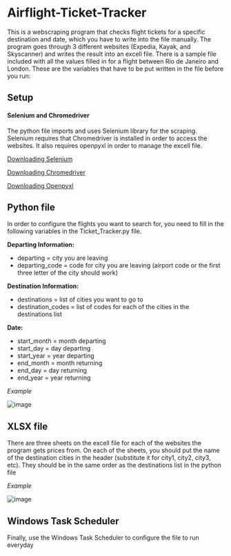 # Airflight-Ticket-Tracker
This is a webscraping program that checks flight tickets for a specific destination and date, which you have to write into the file  manually. The program goes through 3 different websites (Expedia, Kayak, and Skyscanner) and writes the result into an excell file. There is a sample file included with all the values filled in for a flight between Rio de Janeiro and London. These are the variables that have to be put written in the file before you run:


## Setup

#### Selenium and Chromedriver
The python file imports and uses Selenium library for the scraping. Selenium requires that Chromedriver is installed in order to access the websites. It also requires openpyxl in order to manage the excell file.

[Downloading Selenium](https://selenium-python.readthedocs.io/installation.html)

[Downloading Chromedriver](https://chromedriver.chromium.org/getting-started)

[Downloading Openpyxl](https://pypi.org/project/openpyxl/)

## Python file

In order to configure the flights you want to search for, you need to fill in the following variables in the Ticket_Tracker.py file.

**Departing Information:** 
- departing = city you are leaving
- departing_code = code for city you are leaving (airport code or the first three letter of the city should work)

**Destination Information:**
- destinations = list of cities you want to go to
- destination_codes = list of codes for each of the cities in the destinations list

**Date:**
- start_month = month departing
- start_day = day departing
- start_year = year departing
- end_month = month returning
- end_day = day returning
- end_year = year returning


*Example*

![image](https://user-images.githubusercontent.com/98294696/216842968-6dcf9f03-87e8-4cdf-bdd7-a0e674e7a2c9.png)

## XLSX file

There are three sheets on the excell file for each of the websites the program gets prices from. On each of the sheets, you should put the name of the destination cities in the header (substitute it for city1, city2, city3, etc). They should be in the same order as the destinations list in the python file

*Example*

![image](https://user-images.githubusercontent.com/98294696/216845293-fe7916d1-42c5-4bd2-b527-b17830c4a78a.png)

## Windows Task Scheduler

Finally, use the Windows Task Scheduler to configure the file to run everyday
